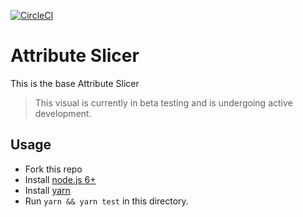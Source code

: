 [![CircleCI](https://circleci.com/gh/Microsoft/PowerBI-visuals-AttributeSlicer/tree/master.svg?style=svg)](https://circleci.com/gh/Microsoft/PowerBI-visuals-AttributeSlicer/tree/master)

# Attribute Slicer

This is the base Attribute Slicer

> This visual is currently in beta testing and is undergoing active development.

## Usage
* Fork this repo
* Install [node.js 6+](https://nodejs.org)
* Install [yarn](https://yarnpkg.com/)
* Run `yarn && yarn test` in this directory.
